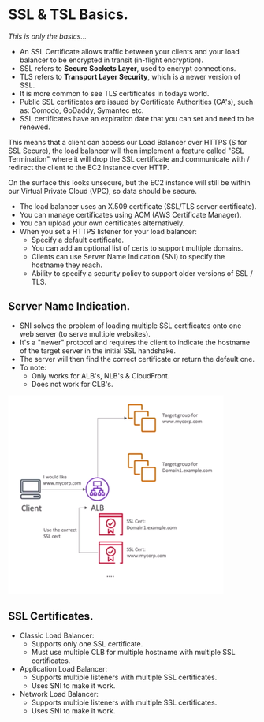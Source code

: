 # **SSL & TSL Basics.**

*This is only the basics...*

* An SSL Certificate allows traffic between your clients and your load balancer to be encrypted in transit (in-flight encryption).
* SSL refers to **Secure Sockets Layer**, used to encrypt connections.
* TLS refers to **Transport Layer Security**, which is a newer version of SSL.
* It is more common to see TLS certificates in todays world.
* Public SSL certificates are issued by Certificate Authorities (CA's), such as: Comodo, GoDaddy, Symantec etc.
* SSL certificates have an expiration date that you can set and need to be renewed.

This means that a client can access our Load Balancer over HTTPS (S for SSL Secure), the load balancer will then implement a feature called "SSL Termination" where it will drop the SSL certificate and communicate with / redirect the client to the EC2 instance over HTTP.

On the surface this looks unsecure, but the EC2 instance will still be within our Virtual Private Cloud (VPC), so data should be secure.

* The load balancer uses an X.509 certificate (SSL/TLS server certificate).
* You can manage certificates using ACM (AWS Certificate Manager).
* You can upload your own certificates alternatively.
* When you set a HTTPS listener for your load balancer:
    * Specify a default certificate.
    * You can add an optional list of certs to support multiple domains.
    * Clients can use Server Name Indication (SNI) to specify the hostname they reach.
    * Ability to specify a security policy to support older versions of SSL / TLS.

## **Server Name Indication.**

* SNI solves the problem of loading multiple SSL certificates onto one web server (to serve multiple websites).
* It's a "newer" protocol and requires the client to indicate the hostname of the target server in the initial SSL handshake.
* The server will then find the correct certificate or return the default one.
* To note:
    * Only works for ALB's, NLB's & CloudFront.
    * Does not work for CLB's.

<img src='./images/ServerNameIndication.png'>

## **SSL Certificates.**

* Classic Load Balancer:
    * Supports only one SSL certificate.
    * Must use multiple CLB for multiple hostname with multiple SSL certificates.
* Application Load Balancer:
    * Supports multiple listeners with multiple SSL certificates.
    * Uses SNI to make it work.
* Network Load Balancer:
    * Supports multiple listeners with multiple SSL certificates.
    * Uses SNI to make it work.